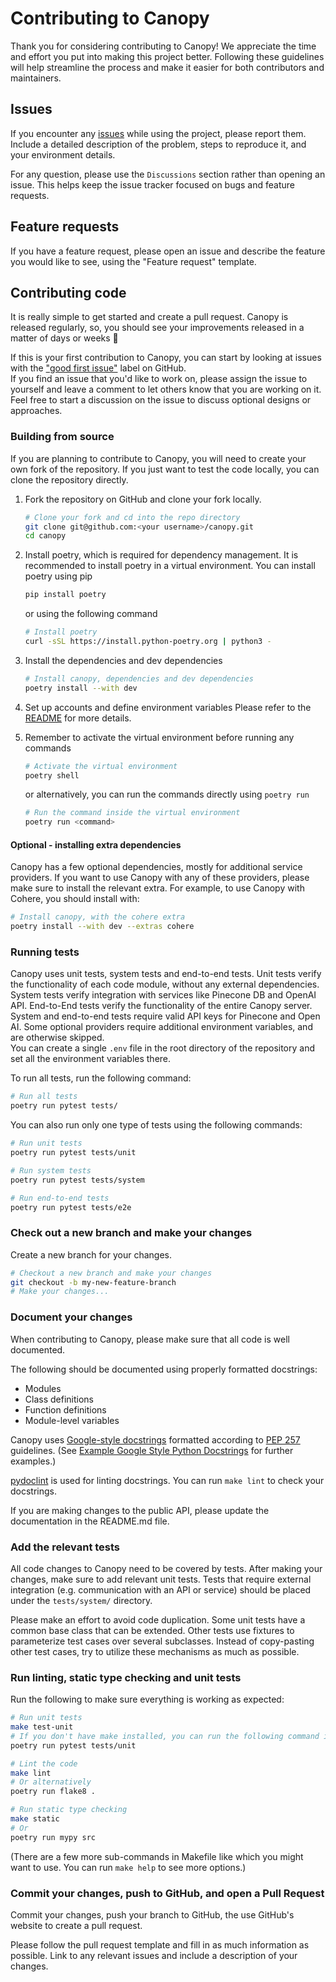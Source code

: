# Contributing to Canopy
Thank you for considering contributing to Canopy! We appreciate the time and effort you put
into making this project better. Following these guidelines will help streamline the process
and make it easier for both contributors and maintainers.


## Issues
If you encounter any [issues](https://github.com/pinecone-io/canopy/issues/new/choose) while using the project, please report them. 
Include a detailed description of the problem, steps to reproduce it, and your environment details.

For any question, please use the `Discussions` section rather than opening an issue. This helps keep the issue tracker 
focused on bugs and feature requests.

## Feature requests
If you have a feature request, please open an issue and describe the feature you would like to see, using the "Feature request" template.

## Contributing code

It is really simple to get started and create a pull request. Canopy is released regularly, so, you should see your
improvements released in a matter of days or weeks 🚀

If this is your first contribution to Canopy, you can start by looking at issues with the
["good first issue"](https://github.com/pinecone-io/canopy/issues?q=is:issue+is:open+label:%22good+first+issue%22)
label on GitHub.  
If you find an issue that you'd like to work on, please assign the issue to yourself and leave a comment to let others know that you are working on it. Feel free to start a discussion on the issue to discuss optional designs or approaches.

### Building from source
If you are planning to contribute to Canopy, you will need to create your own fork of the repository. 
If you just want to test the code locally, you can clone the repository directly.

1. Fork the repository on GitHub and clone your fork locally.

    ```bash
    # Clone your fork and cd into the repo directory
    git clone git@github.com:<your username>/canopy.git
    cd canopy
    ```
2. Install poetry, which is required for dependency management. It is recommended to install poetry in a virtual environment.
    You can install poetry using pip
    ```bash
   pip install poetry
    ```
   or using the following command

    ```bash
    # Install poetry
    curl -sSL https://install.python-poetry.org | python3 -
    ```
3. Install the dependencies and dev dependencies
    ```bash
    # Install canopy, dependencies and dev dependencies
   poetry install --with dev
    ```
4. Set up accounts and define environment variables 
   Please refer to the [README](./README.md#mandatory-environment-variables) for more details.
5. Remember to activate the virtual environment before running any commands
    ```bash
    # Activate the virtual environment
    poetry shell
    ```
   or alternatively, you can run the commands directly using `poetry run`
    ```bash
    # Run the command inside the virtual environment
    poetry run <command>
    ```
#### Optional - installing extra dependencies
Canopy has a few optional dependencies, mostly for additional service providers. If you want to use Canopy with any of these providers, please make sure to install the relevant extra. For example, to use Canopy with Cohere, you should install with:
 ```bash
 # Install canopy, with the cohere extra
 poetry install --with dev --extras cohere
  ```

### Running tests
Canopy uses unit tests, system tests and end-to-end tests. Unit tests verify the functionality of each code module, without any external dependencies. System tests verify integration with services like Pinecone DB and OpenAI API. End-to-End tests verify the functionality of the entire Canopy server.     
System and end-to-end tests require valid API keys for Pinecone and Open AI. Some optional providers require additional environment variables, and are otherwise skipped.  
You can create a single `.env` file in the root directory of the repository and set all the environment variables there.

To run all tests, run the following command:
```bash
# Run all tests
poetry run pytest tests/
```
You can also run only one type of tests using the following commands:
```bash
# Run unit tests
poetry run pytest tests/unit

# Run system tests
poetry run pytest tests/system

# Run end-to-end tests
poetry run pytest tests/e2e
```

### Check out a new branch and make your changes
Create a new branch for your changes.

```bash
# Checkout a new branch and make your changes
git checkout -b my-new-feature-branch
# Make your changes...
```

### Document your changes
When contributing to Canopy, please make sure that all code is well documented. 

The following should be documented using properly formatted docstrings:

- Modules
- Class definitions
- Function definitions
- Module-level variables

Canopy uses [Google-style docstrings](https://google.github.io/styleguide/pyguide.html#38-comments-and-docstrings) formatted 
according to [PEP 257](https://www.python.org/dev/peps/pep-0257/) guidelines. 
(See [Example Google Style Python Docstrings](https://sphinxcontrib-napoleon.readthedocs.io/en/latest/example_google.html) 
for further examples.)

[pydoclint](https://github.com/jsh9/pydoclint) is used for linting docstrings. You can run `make lint` to check your docstrings.

If you are making changes to the public API, please update the documentation in the README.md file.

### Add the relevant tests
All code changes to Canopy need to be covered by tests. After making your changes, make sure to add relevant unit tests. 
Tests that require external integration (e.g. communication with an API or service) should be placed under the `tests/system/` directory.  

Please make an effort to avoid code duplication. Some unit tests have a common base class that can be extended. Other tests use fixtures to parameterize test cases over several subclasses. Instead of copy-pasting other test cases, try to utilize these mechanisms as much as possible.

### Run linting, static type checking and unit tests
Run the following to make sure everything is working as expected:

```bash
# Run unit tests
make test-unit
# If you don't have make installed, you can run the following command instead
poetry run pytest tests/unit

# Lint the code
make lint 
# Or alternatively
poetry run flake8 .

# Run static type checking
make static
# Or
poetry run mypy src
```
(There are a few more sub-commands in Makefile like which you might want to use. You can run `make help` to see more options.)

### Commit your changes, push to GitHub, and open a Pull Request

Commit your changes, push your branch to GitHub, the use GitHub's website to create a pull request.

Please follow the pull request template and fill in as much information as possible. Link to any relevant issues and include a description of your changes.



